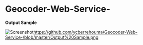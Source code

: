 # Geocoder-Web-Service-

<b> Output Sample </b>

![Screenshot]()https://github.com/ycberrehouma/Geocoder-Web-Service-/blob/master/Output%20Sample.png

